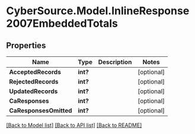 # CyberSource.Model.InlineResponse2007EmbeddedTotals
## Properties

Name | Type | Description | Notes
------------ | ------------- | ------------- | -------------
**AcceptedRecords** | **int?** |  | [optional] 
**RejectedRecords** | **int?** |  | [optional] 
**UpdatedRecords** | **int?** |  | [optional] 
**CaResponses** | **int?** |  | [optional] 
**CaResponsesOmitted** | **int?** |  | [optional] 

[[Back to Model list]](../README.md#documentation-for-models) [[Back to API list]](../README.md#documentation-for-api-endpoints) [[Back to README]](../README.md)

